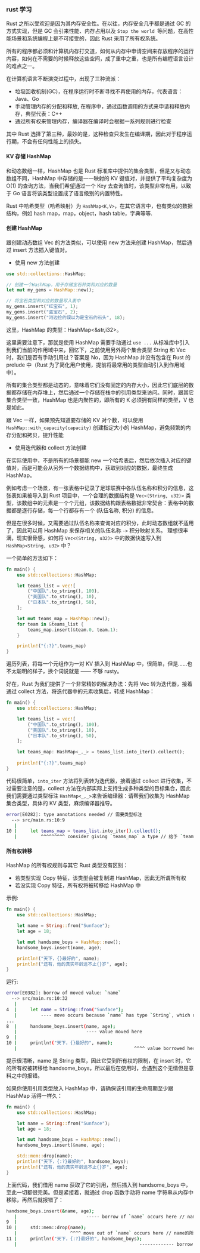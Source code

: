 ### rust 学习

Rust 之所以受欢迎是因为其内存安全性。在以往，内存安全几乎都是通过 GC 的方式实现，但是 GC 会引来性能、内存占用以及 `Stop the world `等问题，在高性能场景和系统编程上是不可接受的，因此 Rust 采用了所有权系统。

所有的程序都必须和计算机内存打交道，如何从内存中申请空间来存放程序的运行内容，如何在不需要的时候释放这些空间，成了重中之重，也是所有编程语言设计的难点之一。

在计算机语言不断演变过程中，出现了三种流派：

* 垃圾回收机制(GC)，在程序运行时不断寻找不再使用的内存，代表语言：Java、Go
* 手动管理内存的分配和释放, 在程序中，通过函数调用的方式来申请和释放内存，典型代表：C++
* 通过所有权来管理内存，编译器在编译时会根据一系列规则进行检查

其中 Rust 选择了第三种，最妙的是，这种检查只发生在编译期，因此对于程序运行期，不会有任何性能上的损失。

#### KV 存储 HashMap

和动态数组一样，HashMap 也是 Rust 标准库中提供的集合类型，但是又与动态数组不同，HashMap 中存储的是一一映射的 KV 键值对，并提供了平均复杂度为 O(1) 的查询方法，当我们希望通过一个 Key 去查询值时，该类型非常有用，以致于 Go 语言将该类型设置成了语言级别的内置特性。

Rust 中哈希类型（哈希映射）为 `HashMap<K,V>`，在其它语言中，也有类似的数据结构，例如 hash map，map，object，hash table，字典等等.

#### 创建 HashMap

跟创建动态数组 Vec 的方法类似，可以使用 new 方法来创建 HashMap，然后通过 insert 方法插入键值对。

* 使用 new 方法创建

```rust
use std::collections::HashMap;

// 创建一个HashMap，用于存储宝石种类和对应的数量
let mut my_gems = HashMap::new();

// 将宝石类型和对应的数量写入表中
my_gems.insert("红宝石", 1);
my_gems.insert("蓝宝石", 2);
my_gems.insert("河边捡的误以为是宝石的石头", 18);
```
这里，HashMap 的类型：HashMap<&str,i32>。

这里需要注意下，那就是使用 HashMap 需要手动通过 `use ...` 从标准库中引入到我们当前的作用域中来，回忆下，之前使用另外两个集合类型 String 和 Vec 时，我们是否有手动引用过？答案是 No，因为 HashMap 并没有包含在 Rust 的 prelude 中（Rust 为了简化用户使用，提前将最常用的类型自动引入到作用域中）。

所有的集合类型都是动态的，意味着它们没有固定的内存大小，因此它们底层的数据都存储在内存堆上，然后通过一个存储在栈中的引用类型来访问。同时，跟其它集合类型一致，HashMap 也是内聚性的，即所有的 K 必须拥有同样的类型，V 也是如此。

跟 Vec 一样，如果预先知道要存储的 KV 对个数，可以使用 `HashMap::with_capacity(capacity)` 创建指定大小的 HashMap，避免频繁的内存分配和拷贝，提升性能

* 使用迭代器和 collect 方法创建

在实际使用中，不是所有的场景都能 new 一个哈希表后，然后依次插入对应的键值对，而是可能会从另外一个数据结构中，获取到对应的数据，最终生成 HashMap。

例如考虑一个场景，有一张表格中记录了足球联赛中各队伍名称和积分的信息，这张表如果被导入到 Rust 项目中，一个合理的数据结构是 `Vec<(String, u32)>` 类型，该数组中的元素是一个个元组，该数据结构跟表格数据非常契合：表格中的数据都是逐行存储，每一个行都存有一个 (队伍名称, 积分) 的信息。

但是在很多时候，又需要通过队伍名称来查询对应的积分，此时动态数组就不适用了，因此可以用 HashMap 来保存相关的队伍名称 `->` 积分映射关系。 理想很丰满，现实很骨感，如何将 `Vec<(String, u32)>` 中的数据快速写入到 `HashMap<String, u32>` 中？

一个简单的方法如下：
```rust
fn main() {
    use std::collections::HashMap;

    let teams_list = vec![
        ("中国队".to_string(), 100),
        ("美国队".to_string(), 10),
        ("日本队".to_string(), 50),
    ];

    let mut teams_map = HashMap::new();
    for team in &teams_list {
        teams_map.insert(&team.0, team.1);
    }

    println!("{:?}",teams_map)
}
```
遍历列表，将每一个元组作为一对 KV 插入到 HashMap 中，很简单，但是……也不太聪明的样子，换个词说就是 —— 不够 rusty。

好在，Rust 为我们提供了一个非常精妙的解决办法：先将 Vec 转为迭代器，接着通过 collect 方法，将迭代器中的元素收集后，转成 HashMap：
```rust
fn main() {
    use std::collections::HashMap;

    let teams_list = vec![
        ("中国队".to_string(), 100),
        ("美国队".to_string(), 10),
        ("日本队".to_string(), 50),
    ];

    let teams_map: HashMap<_,_> = teams_list.into_iter().collect();
    
    println!("{:?}",teams_map)
}
```
代码很简单，`into_iter` 方法将列表转为迭代器，接着通过 collect 进行收集，不过需要注意的是，collect 方法在内部实际上支持生成多种类型的目标集合，因此我们需要通过类型标注 `HashMap<_,_>`来告诉编译器：请帮我们收集为 HashMap 集合类型，具体的 KV 类型，麻烦编译器推导。

```bash
error[E0282]: type annotations needed // 需要类型标注
  --> src/main.rs:10:9
   |
10 |     let teams_map = teams_list.into_iter().collect();
   |         ^^^^^^^^^ consider giving `teams_map` a type // 给予 `teams_map` 一个具体的类型
```

#### 所有权转移

HashMap 的所有权规则与其它 Rust 类型没有区别：

* 若类型实现 Copy 特征，该类型会被复制进 HashMap，因此无所谓所有权
* 若没实现 Copy 特征，所有权将被转移给 HashMap 中

示例:
```rust
fn main() {
    use std::collections::HashMap;

    let name = String::from("Sunface");
    let age = 18;

    let mut handsome_boys = HashMap::new();
    handsome_boys.insert(name, age);

    println!("天下，{}最好的", name);
    println!("还有，他的真实年龄远不止{}岁", age);
}
```
运行:
```bash
error[E0382]: borrow of moved value: `name`
  --> src/main.rs:10:32
   |
4  |     let name = String::from("Sunface");
   |         ---- move occurs because `name` has type `String`, which does not implement the `Copy` trait
...
8  |     handsome_boys.insert(name, age);
   |                          ---- value moved here
9  |
10 |     println!("天下，{}最好的", name);
   |                                            ^^^^ value borrowed here after move
```
提示很清晰，name 是 String 类型，因此它受到所有权的限制，在 insert 时，它的所有权被转移给 handsome_boys，所以最后在使用时，会遇到这个无情但是意料之中的报错。

如果你使用引用类型放入 HashMap 中，请确保该引用的生命周期至少跟 HashMap 活得一样久：
```rust
fn main() {
    use std::collections::HashMap;

    let name = String::from("Sunface");
    let age = 18;

    let mut handsome_boys = HashMap::new();
    handsome_boys.insert(&name, age);

    std::mem::drop(name);
    println!("天下，{:?}最好的", handsome_boys);
    println!("还有，他的真实年龄远不止{}岁", age);
}
```

上面代码，我们借用 name 获取了它的引用，然后插入到 handsome_boys 中，至此一切都很完美。但是紧接着，就通过 drop 函数手动将 name 字符串从内存中移除，再然后就报错了：

```bash
handsome_boys.insert(&name, age);
   |                          ----- borrow of `name` occurs here // name借用发生在此处
9  |
10 |     std::mem::drop(name);
   |                    ^^^^ move out of `name` occurs here // name的所有权被转移走
11 |     println!("天下，{:?}最好的", handsome_boys);
   |                                              ------------- borrow later used here // 所有权转移后，还试图使用name
```
